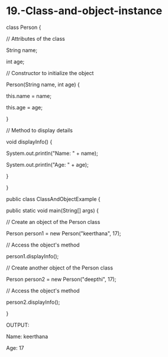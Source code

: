# 19.-Class-and-object-instance
class Person {

// Attributes of the class

String name;

int age;

// Constructor to initialize the object

Person(String name, int age) {

this.name = name;

this.age = age;

}

// Method to display details

void displayInfo() {

System.out.println("Name: " + name);

System.out.println("Age: " + age);

}

}

public class ClassAndObjectExample {

public static void main(String[] args) {

// Create an object of the Person class

Person person1 = new Person("keerthana", 17);

// Access the object's method

person1.displayInfo();

// Create another object of the Person class

Person person2 = new Person("deepthi", 17);

// Access the object's method

person2.displayInfo();

}

OUTPUT:

Name: keerthana

Age: 17
